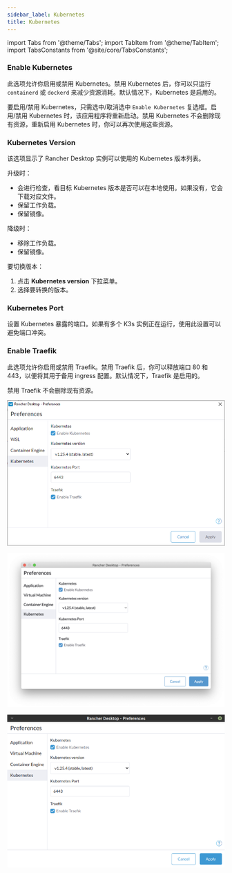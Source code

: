 ```yaml
---
sidebar_label: Kubernetes
title: Kubernetes
---
```


import Tabs from '@theme/Tabs';
import TabItem from '@theme/TabItem';
import TabsConstants from '@site/core/TabsConstants';

### Enable Kubernetes

此选项允许你启用或禁用 Kubernetes。禁用 Kubernetes 后，你可以只运行 `containerd` 或 `dockerd` 来减少资源消耗。默认情况下，Kubernetes 是启用的。

要启用/禁用 Kubernetes，只需选中/取消选中 `Enable Kubernetes` 复选框。启用/禁用 Kubernetes 时，该应用程序将重新启动。禁用 Kubernetes 不会删除现有资源，重新启用 Kubernetes 时，你可以再次使用这些资源。

### Kubernetes Version

该选项显示了 Rancher Desktop 实例可以使用的 Kubernetes 版本列表。

升级时：

- 会进行检查，看目标 Kubernetes 版本是否可以在本地使用。如果没有，它会下载对应文件。
- 保留工作负载。
- 保留镜像。

降级时：

- 移除工作负载。
- 保留镜像。

要切换版本：

1. 点击 **Kubernetes version** 下拉菜单。
1. 选择要转换的版本。

### Kubernetes Port

设置 Kubernetes 暴露的端口。如果有多个 K3s 实例正在运行，使用此设置可以避免端口冲突。

### Enable Traefik

此选项允许你启用或禁用 Traefik。禁用 Traefik 后，你可以释放端口 80 和 443，以便将其用于备用 ingress 配置。默认情况下，Traefik 是启用的。

禁用 Traefik 不会删除现有资源。

<Tabs groupId="os" defaultValue={TabsConstants.defaultOs}>
<TabItem value="Windows">

![](../../img/preferences/Windows_kubernetes.png)

</TabItem>
<TabItem value="macOS">

![](../../img/preferences/macOS_kubernetes.png)

</TabItem>
<TabItem value="Linux">

![](../../img/preferences/Linux_kubernetes.png)

</TabItem>
</Tabs>
